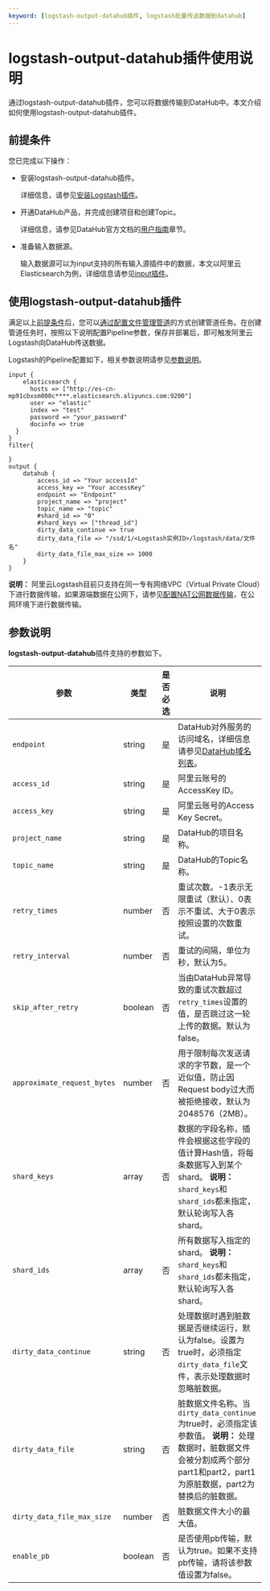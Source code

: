 ```yaml
---
keyword: [logstash-output-datahub插件, logstash批量传送数据到datahub]
---
```


# logstash-output-datahub插件使用说明

通过logstash-output-datahub插件，您可以将数据传输到DataHub中。本文介绍如何使用logstash-output-datahub插件。

## 前提条件

您已完成以下操作：

-   安装logstash-output-datahub插件。

    详细信息，请参见[安装Logstash插件](/cn.zh-CN/Logstash/插件配置/安装Logstash插件.md)。

-   开通DataHub产品，并完成创建项目和创建Topic。

    详细信息，请参见DataHub官方文档的[用户指南](https://help.aliyun.com/document_detail/158790.html?spm=a2c4g.11186623.6.558.2001a8cbPy7kRt)章节。

-   准备输入数据源。

    输入数据源可以为input支持的所有输入源插件中的数据，本文以阿里云Elasticsearch为例，详细信息请参见[input插件](https://www.elastic.co/guide/en/logstash/6.7/input-plugins.html)。


## 使用logstash-output-datahub插件

满足以上[前提条件](#section_a43_2zx_hks)后，您可以[通过配置文件管理管道](/cn.zh-CN/Logstash/管道任务管理/通过配置文件管理管道.md)的方式创建管道任务。在创建管道任务时，按照以下说明配置Pipeline参数，保存并部署后，即可触发阿里云Logstash向DataHub传送数据。

Logstash的Pipeline配置如下，相关参数说明请参见[参数说明](#section_4un_f2g_0rp)。

```
input {
    elasticsearch {
      hosts => ["http://es-cn-mp91cbxsm000c****.elasticsearch.aliyuncs.com:9200"]
      user => "elastic"
      index => "test"
      password => "your_password"
      docinfo => true
  }
}
filter{
    
}
output {
    datahub {
        access_id => "Your accessId"
        access_key => "Your accessKey"
        endpoint => "Endpoint"
        project_name => "project"
        topic_name => "topic"
        #shard_id => "0"
        #shard_keys => ["thread_id"]
        dirty_data_continue => true
        dirty_data_file => "/ssd/1/<Logstash实例ID>/logstash/data/文件名"
        dirty_data_file_max_size => 1000
    }
}
```

**说明：** 阿里云Logstash目前只支持在同一专有网络VPC（Virtual Private Cloud）下进行数据传输，如果源端数据在公网下，请参见[配置NAT公网数据传输](/cn.zh-CN/Logstash/网络与安全/配置NAT公网数据传输.md)，在公网环境下进行数据传输。

## 参数说明

**logstash-output-datahub**插件支持的参数如下。

|参数|类型|是否必选|说明|
|--|--|----|--|
|`endpoint`|string|是|DataHub对外服务的访问域名，详细信息请参见[DataHub域名列表](https://help.aliyun.com/document_detail/158778.html)。|
|`access_id`|string|是|阿里云账号的AccessKey ID。|
|`access_key`|string|是|阿里云账号的Access Key Secret。|
|`project_name`|string|是|DataHub的项目名称。|
|`topic_name`|string|是|DataHub的Topic名称。|
|`retry_times`|number|否|重试次数。-1表示无限重试（默认）、0表示不重试、大于0表示按照设置的次数重试。|
|`retry_interval`|number|否|重试的间隔，单位为秒，默认为5。|
|`skip_after_retry`|boolean|否|当由DataHub异常导致的重试次数超过`retry_times`设置的值，是否跳过这一轮上传的数据。默认为false。|
|`approximate_request_bytes`|number|否|用于限制每次发送请求的字节数，是一个近似值，防止因Request body过大而被拒绝接收，默认为2048576（2MB）。|
|`shard_keys`|array|否|数据的字段名称，插件会根据这些字段的值计算Hash值，将每条数据写入到某个shard。 **说明：** `shard_keys`和`shard_ids`都未指定，默认轮询写入各shard。 |
|`shard_ids`|array|否|所有数据写入指定的shard。 **说明：** `shard_keys`和`shard_ids`都未指定，默认轮询写入各shard。 |
|`dirty_data_continue`|string|否|处理数据时遇到脏数据是否继续运行，默认为false。设置为true时，必须指定`dirty_data_file`文件，表示处理数据时忽略脏数据。|
|`dirty_data_file`|string|否|脏数据文件名称。当`dirty_data_continue`为true时，必须指定该参数值。 **说明：** 处理数据时，脏数据文件会被分割成两个部分part1和part2，part1为原脏数据，part2为替换后的脏数据。 |
|`dirty_data_file_max_size`|number|否|脏数据文件大小的最大值。|
|`enable_pb`|boolean|否|是否使用pb传输，默认为true。如果不支持pb传输，请将该参数值设置为false。|

